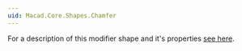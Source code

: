 ```yaml
---
uid: Macad.Core.Shapes.Chamfer
---
```

For a description of this modifier shape and it's properties [see here](xref:28fda54f-4380-45f4-b55e-23093b6dc6de).
